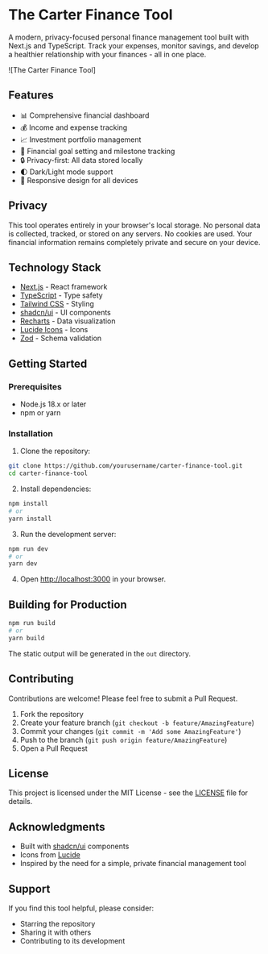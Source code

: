 # The Carter Finance Tool

A modern, privacy-focused personal finance management tool built with Next.js and TypeScript. Track your expenses, monitor savings, and develop a healthier relationship with your finances - all in one place.

![The Carter Finance Tool]

## Features

- 📊 Comprehensive financial dashboard
- 💰 Income and expense tracking
- 📈 Investment portfolio management
- 🎯 Financial goal setting and milestone tracking
- 🔒 Privacy-first: All data stored locally
- 🌓 Dark/Light mode support
- 📱 Responsive design for all devices

## Privacy

This tool operates entirely in your browser's local storage. No personal data is collected, tracked, or stored on any servers. No cookies are used. Your financial information remains completely private and secure on your device.

## Technology Stack

- [Next.js](https://nextjs.org/) - React framework
- [TypeScript](https://www.typescriptlang.org/) - Type safety
- [Tailwind CSS](https://tailwindcss.com/) - Styling
- [shadcn/ui](https://ui.shadcn.com/) - UI components
- [Recharts](https://recharts.org/) - Data visualization
- [Lucide Icons](https://lucide.dev/) - Icons
- [Zod](https://zod.dev/) - Schema validation

## Getting Started

### Prerequisites

- Node.js 18.x or later
- npm or yarn

### Installation

1. Clone the repository:

```bash
git clone https://github.com/yourusername/carter-finance-tool.git
cd carter-finance-tool
```

2. Install dependencies:

```bash
npm install
# or
yarn install
```

3. Run the development server:

```bash
npm run dev
# or
yarn dev
```

4. Open [http://localhost:3000](http://localhost:3000) in your browser.

## Building for Production

```bash
npm run build
# or
yarn build
```

The static output will be generated in the `out` directory.

## Contributing

Contributions are welcome! Please feel free to submit a Pull Request.

1. Fork the repository
2. Create your feature branch (`git checkout -b feature/AmazingFeature`)
3. Commit your changes (`git commit -m 'Add some AmazingFeature'`)
4. Push to the branch (`git push origin feature/AmazingFeature`)
5. Open a Pull Request

## License

This project is licensed under the MIT License - see the [LICENSE](LICENSE) file for details.

## Acknowledgments

- Built with [shadcn/ui](https://ui.shadcn.com/) components
- Icons from [Lucide](https://lucide.dev/)
- Inspired by the need for a simple, private financial management tool

## Support

If you find this tool helpful, please consider:

- Starring the repository
- Sharing it with others
- Contributing to its development
